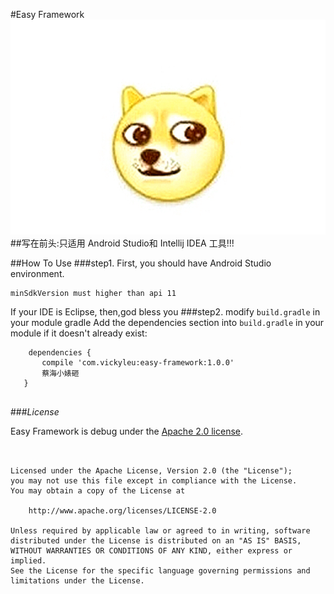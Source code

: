 #Easy Framework
![alt text](./img/1.jpg)
##写在前头:只适用 Android Studio和 Intellij IDEA 工具!!!

##How To Use
###step1. 
First, you should have Android Studio environment.
```
minSdkVersion must higher than api 11

```
If your IDE is Eclipse, then,god bless you 
###step2. 
modify `build.gradle` in your module gradle
Add the dependencies section into `build.gradle` in your module if it doesn't already exist:
```
    dependencies {
       compile 'com.vickyleu:easy-framework:1.0.0'
       蔡海小婊砸
   }


```

###*License*

Easy Framework is debug under the [Apache 2.0 license](LICENSE).

```


Licensed under the Apache License, Version 2.0 (the "License");
you may not use this file except in compliance with the License.
You may obtain a copy of the License at

    http://www.apache.org/licenses/LICENSE-2.0

Unless required by applicable law or agreed to in writing, software
distributed under the License is distributed on an "AS IS" BASIS,
WITHOUT WARRANTIES OR CONDITIONS OF ANY KIND, either express or implied.
See the License for the specific language governing permissions and
limitations under the License.
